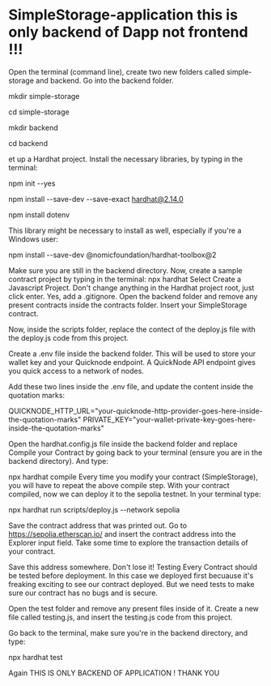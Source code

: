 # SimpleStorage-application this is only backend of Dapp not frontend !!!
Open the terminal (command line), create two new folders called simple-storage and backend. Go into the backend folder.



mkdir simple-storage


cd simple-storage


mkdir backend


cd backend


et up a Hardhat project. Install the necessary libraries, by typing in the terminal:

npm init --yes

npm install --save-dev --save-exact hardhat@2.14.0

npm install dotenv



This library might be necessary to install as well, especially if you're a Windows user:


npm install --save-dev @nomicfoundation/hardhat-toolbox@2


Make sure you are still in the backend directory. Now, create a sample contract project by typing in the terminal:
npx hardhat
Select Create a Javascript Project. Don't change anything in the Hardhat project root, just click enter. Yes, add a .gitignore.
Open the backend folder and remove any present contracts inside the contracts folder. Insert your SimpleStorage contract.

Now, inside the scripts folder, replace the contect of the deploy.js file with the deploy.js code from this project.

Create a .env file inside the backend folder. This will be used to store your wallet key and your Quicknode endpoint. A QuickNode API endpoint gives you quick access to a network of nodes.

Add these two lines inside the .env file, and update the content inside the quotation marks:

QUICKNODE_HTTP_URL="your-quicknode-http-provider-goes-here-inside-the-quotation-marks"
PRIVATE_KEY="your-wallet-private-key-goes-here-inside-the-quotation-marks"


Open the hardhat.config.js file inside the backend folder and replace 
Compile your Contract by going back to your terminal (ensure you are in the backend directory). And type:

npx hardhat compile
Every time you modify your contract (SimpleStorage), you will have to repeat the above compile step.
With your contract compiled, now we can deploy it to the sepolia testnet. In your terminal type:

npx hardhat run scripts/deploy.js --network sepolia


Save the contract address that was printed out. 
Go to https://sepolia.etherscan.io/ and insert the contract address into the Explorer input field.
Take some time to explore the transaction details of your contract.

Save this address somewhere. Don't lose it!
Testing
Every Contract should be tested before deployment. 
In this case we deployed first becuause it's freaking exciting to see our contract deployed. 
But we need tests to make sure our contract has no bugs and is secure.

Open the test folder and remove any present files inside of it. 
Create a new file called testing.js, and insert the testing.js code from this project.

Go back to the terminal, make sure you're in the backend directory, and type:

npx hardhat test

Again THIS IS ONLY BACKEND OF APPLICATION !
THANK YOU 
